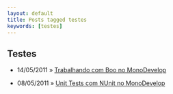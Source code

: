```yaml
---
layout: default
title: Posts tagged testes
keywords: [testes]
---
```

<h2 class="category">Testes</h2>
<ul class="posts">
<li>
<p>
<span class="date">14/05/2011</span> &raquo;
<a href="/blog/trabalhando-com-boo-no-monodevelop">Trabalhando com Boo no MonoDevelop</a>
</p>
</li>
<li>
<p>
<span class="date">08/05/2011</span> &raquo;
<a href="/blog/unit-tests-com-nunit-no-monodevelop">Unit Tests com NUnit no MonoDevelop</a>
</p>
</li>
</ul>

